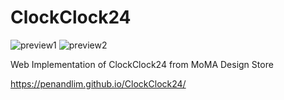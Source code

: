 # ClockClock24
![preview1](https://thumbs.gfycat.com/HardNearCirriped-max-14mb.gif)
![preview2](https://thumbs.gfycat.com/SandyImmediateEchidna-max-14mb.gif)

Web Implementation of ClockClock24 from MoMA Design Store

https://penandlim.github.io/ClockClock24/
